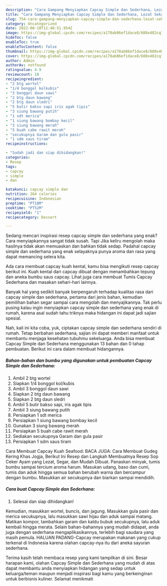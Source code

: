 ```yaml
---
description: "Cara Gampang Menyiapkan Capcay Simple dan Sederhana, Lezat Sekali"
title: "Cara Gampang Menyiapkan Capcay Simple dan Sederhana, Lezat Sekali"
slug: 754-cara-gampang-menyiapkan-capcay-simple-dan-sederhana-lezat-sekali
category: Uncategorized
date: 2022-08-10T12:48:51.954Z
image: https://img-global.cpcdn.com/recipes/a178ab86ef1dace8/680x482cq70/capcay-simple-dan-sederhana-foto-resep-utama.jpg
hideToc: false
enableToc: true
enableTocContent: false
thumbnail: https://img-global.cpcdn.com/recipes/a178ab86ef1dace8/680x482cq70/capcay-simple-dan-sederhana-foto-resep-utama.jpg
cover: https://img-global.cpcdn.com/recipes/a178ab86ef1dace8/680x482cq70/capcay-simple-dan-sederhana-foto-resep-utama.jpg
author: Admin
authorAv: notfound
ratingvalue: 4.9
reviewcount: 18
recipeingredient:
- "2 btg wortel"
- "1/4 bonggol kolkubis"
- "3 bonggol daun sawi"
- "2 btg daun bawang"
- "2 btg daun sledri"
- "5 butir bakso sapi iris agak tipis"
- "3 siung bawang putih"
- "1 sdt merica"
- "1 siung bawang bombay kecil"
- "3 siung bawang merah"
- "5 buah cabe rawit merah"
- "secukupnya Garam dan gula pasir"
- "1 sdm saus tiram"
recipeinstructions:

- "Sudah jadi dan siap dihidangkan!"
categories:
- Resep
tags:
- capcay
- simple
- dan

katakunci: capcay simple dan 
nutrition: 264 calories
recipecuisine: Indonesian
preptime: "PT18M"
cooktime: "PT52M"
recipeyield: "1"
recipecategory: Dessert

---
```



Sedang mencari inspirasi resep capcay simple dan sederhana yang enak? Cara menyiapkannya sangat tidak susah. Tapi Jika keliru mengolah maka hasilnya tidak akan memuaskan dan bahkan tidak sedap. Padahal capcay simple dan sederhana yang enak selayaknya punya aroma dan rasa yang dapat memancing selera kita.


Ada cara membuat capcay kuah kental, kamu bisa mengikuti resep capcay berikut ini. Kuah kental dari capcay dibuat dengan menambahkan tepung dan aneka bumbu saus capcay. Lihat juga cara membuat Tumis Capcay Sederhana dan masakan sehari-hari lainnya.

Banyak hal yang sedikit banyak berpengaruh terhadap kualitas rasa dari capcay simple dan sederhana, pertama dari jenis bahan, kemudian pemilihan bahan segar sampai cara mengolah dan menyajikannya. Tak perlu pusing kalau ingin menyiapkan capcay simple dan sederhana yang enak di rumah, karena asal sudah tahu triknya maka hidangan ini dapat jadi sajian spesial.


Nah, kali ini kita coba, yuk, ciptakan capcay simple dan sederhana sendiri di rumah. Tetap berbahan sederhana, sajian ini dapat memberi manfaat untuk membantu menjaga kesehatan tubuhmu sekeluarga. Anda bisa membuat Capcay Simple dan Sederhana menggunakan 13 bahan dan 0 tahap pembuatan. Berikut ini cara dalam membuat hidangannya.

<!--inarticleads1-->

##### Bahan-bahan dan bumbu yang digunakan untuk pembuatan Capcay Simple dan Sederhana:

1. Ambil 2 btg wortel
1. Siapkan 1/4 bonggol kol/kubis
1. Ambil 3 bonggol daun sawi
1. Siapkan 2 btg daun bawang
1. Siapkan 2 btg daun sledri
1. Ambil 5 butir bakso sapi, iris agak tipis
1. Ambil 3 siung bawang putih
1. Persiapkan 1 sdt merica
1. Persiapkan 1 siung bawang bombay kecil
1. Gunakan 3 siung bawang merah
1. Persiapkan 5 buah cabe rawit merah
1. Sediakan secukupnya Garam dan gula pasir
1. Persiapkan 1 sdm saus tiram


Cara Membuat Capcay Kuah Seafood: BACA JUGA: Cara Membuat Gudeg Kering Khas Jogja, Berikut Ini Resep dan Langkah Membuatnya Resep Sop Ceker Ayam yang Lezat, Segar, dan Mudah Dibuat. Panaskan minyak, tumis bumbu sampai tercium aroma harum. Masukan udang, baso dan cumi, tumis dan aduk hingga semua bahan berubah warna dan bercampur dengan bumbu. Masukkan air secukupnya dan biarkan sampai mendidih. 

<!--inarticleads2-->

##### Cara buat Capcay Simple dan Sederhana:


1. Selesai dan siap dihidangkan!

Kemudian, masukkan wortel, buncis, dan jagung. Masukkan gula pasir dan merica secukupnya, lalu masukkan sawi hijau dan aduk sampai matang. Matikan kompor, tambahkan garam dan kaldu bubuk secukupnya, lalu aduk kembali hingga merata. Selain bahan-bahannya yang mudah didapat, anda juga dengan sederhana mengaplikasikannya, terlebih bagi saudara yang masih pemula. HALUAN PADANG-Capcay merupakan makanan yang cukup terkenal di Indonesia karena olahan capcay-nya itu dari aneka sayuran sederhana. 

Terima kasih telah membaca resep yang kami tampilkan di sini. Besar harapan kami, olahan Capcay Simple dan Sederhana yang mudah di atas dapat membantu anda menyiapkan hidangan yang sedap untuk keluarga/teman maupun menjadi inspirasi bagi kamu yang berkeinginan untuk berbisnis kuliner. Selamat menikmati
